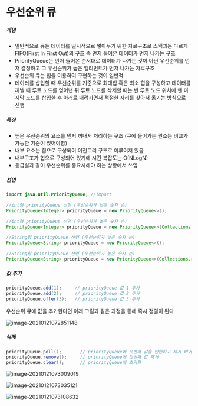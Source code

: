 # 우선순위 큐



##### 개념

* 일반적으로 큐는 데이터를 일시적으로 쌓아두기 위한 자료구조로 스택과는 다르게 FIFO(First In First Out)의 구조 즉 먼저 들어온 데이터가 먼저 나가는 구조
* PriorityQueue는 먼저 들어온 순서대로 데이터가 나가는 것이 아닌 우선순위를 먼저 결정하고 그 우선순위가 높은 엘리먼트가 먼저 나가는 자료구조
*  우선순위 큐는 힙을 이용하여 구현하는 것이 일반적
* 데이터를 삽입할 때 우선순위를 기준으로 최대힙 혹은 최소 힙을 구성하고 데이터를 꺼낼 때 루트 노드를 얻어낸 뒤 루트 노드를 삭제할 때는 빈 루트 노드 위치에 맨 마지막 노드를 삽입한 후 아래로 내려가면서 적절한 자리를 찾아서 옮기는 방식으로 진행



##### 특징

* 높은 우선순위의 요소를 먼저 꺼내서 처리하는 구조 (큐에 들어가는 원소는 비교가 가능한 기준이 있어야함) 
* 내부 요소는 힙으로 구성되어 이진트리 구조로 이루어져 있음
* 내부구조가 힙으로 구성되어 있기에 시간 복잡도는 O(NLogN)
* 응급실과 같이 우선순위를 중요시해야 하는 상황에서 쓰임

 

##### 선언

```java
import java.util.PriorityQueue; //import

//int형 priorityQueue 선언 (우선순위가 낮은 숫자 순)
PriorityQueue<Integer> priorityQueue = new PriorityQueue<>();

//int형 priorityQueue 선언 (우선순위가 높은 숫자 순)
PriorityQueue<Integer> priorityQueue = new PriorityQueue<>(Collections.reverseOrder());

//String형 priorityQueue 선언 (우선순위가 낮은 숫자 순)
PriorityQueue<String> priorityQueue = new PriorityQueue<>(); 

//String형 priorityQueue 선언 (우선순위가 높은 숫자 순)
PriorityQueue<String> priorityQueue = new PriorityQueue<>(Collections.reverseOrder());
```



##### 값 추가

```java
priorityQueue.add(1);     // priorityQueue 값 1 추가
priorityQueue.add(2);     // priorityQueue 값 2 추가
priorityQueue.offer(3);   // priorityQueue 값 3 추가
```

우선순위 큐에 값을 추가한다면 아래 그림과 같은 과정을 통해 즉시 정렬이 된다

![image-20210121072851148](C:\Users\hw030\AppData\Roaming\Typora\typora-user-images\image-20210121072851148.png)



##### 삭제

```java
priorityQueue.poll();       // priorityQueue에 첫번째 값을 반환하고 제거 비어있다면 null
priorityQueue.remove();     // priorityQueue에 첫번째 값 제거
priorityQueue.clear();      // priorityQueue에 초기화
```



![image-20210121073009019](C:\Users\hw030\AppData\Roaming\Typora\typora-user-images\image-20210121073009019.png)

![image-20210121073035121](C:\Users\hw030\AppData\Roaming\Typora\typora-user-images\image-20210121073035121.png)

![image-20210121073108632](C:\Users\hw030\AppData\Roaming\Typora\typora-user-images\image-20210121073108632.png)